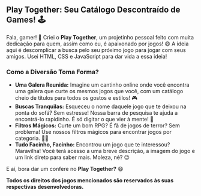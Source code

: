 ## Play Together: Seu Catálogo Descontraído de Games! 🕹️

Fala, gamer! 👋 Criei o **Play Together**, um projetinho pessoal feito com muita dedicação para quem, assim como eu, é apaixonado por jogos! 😄 A ideia aqui é descomplicar a busca pelo seu próximo jogo para jogar com seus amigos. Usei HTML, CSS e JavaScript para dar vida a essa ideia!

### Como a Diversão Toma Forma?

- **Uma Galera Reunida:** Imagine um cantinho online onde você encontra uma galera que curte os mesmos jogos que você, com um catálogo cheio de títulos para todos os gostos e estilos! 🎮
- **Buscas Tranquilas:** Esqueceu o nome daquele jogo que te deixou na ponta do sofá? Sem estresse! Nossa barra de pesquisa te ajuda a encontrá-lo rapidinho. É só digitar o que vier à mente! 🔎
- **Filtros Mágicos:** Curte um bom RPG? É fã de jogos de terror? Sem problema! Use nossos filtros mágicos para encontrar jogos por categoria. 🧙‍♂️
- **Tudo Facinho, Facinho:** Encontrou um jogo que te interessou? Maravilha! Você terá acesso a uma breve descrição, a imagem do jogo e um link direto para saber mais. Moleza, né? 😉

E aí, bora dar um confere no **Play Together?** 😄

**Todos os direitos dos jogos mencionados são reservados às suas respectivas desenvolvedoras.**
